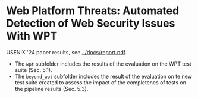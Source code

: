# Web Platform Threats: Automated Detection of Web Security Issues With WPT

USENIX '24 paper results, see [../docs/report.pdf](../docs/report.pdf).

- The `wpt` subfolder includes the results of the evaluation on the WPT test suite (Sec. 5.1).
- The `beyond_wpt` subfolder includes the result of the evaluation on te new test suite created to assess the impact of the completenes of tests on the pipeline results (Sec. 5.3).
